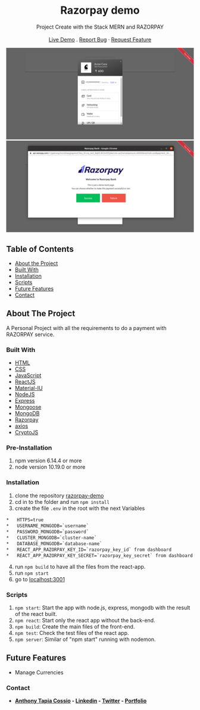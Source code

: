 <p align="center">
  <h1 align="center">Razorpay demo</h1>

  <p align="center">
    Project Create with the Stack MERN and RAZORPAY
    <br>
    <br>
    <a href="https://razorpay-demo-atc.herokuapp.com/" target="_blank">Live Demo</a>
    .
    <a href="https://github.com/AnthonyTC89/razorpay-demo/issues">Report Bug</a>
    ·
    <a href="https://github.com/AnthonyTC89/razorpay-demo/issues">Request Feature</a>
  </p>
</p>

![Screenshot](/screenshots/01.png)
![Screenshot](/screenshots/02.png)

<!-- TABLE OF CONTENTS -->
## Table of Contents

* [About the Project](#about-the-project)
* [Built With](#built-with)
* [Installation](#installation)
* [Scripts](#Scripts)
* [Future Features](#Future-Features)
* [Contact](#Contact)

## About The Project

A Personal Project with all the requirements to do a payment with RAZORPAY service.

### Built With

* [HTML](https://www.w3.org/html/)
* [CSS](https://www.w3.org/Style/CSS/)
* [JavaScript](https://www.javascript.com/)
* [ReactJS](https://reactjs.org/)
* [Material-IU](https://material-ui.com/)
* [NodeJS](https://nodejs.org/)
* [Express](https://expressjs.com/)
* [Mongoose](https://mongoosejs.com/)
* [MongoDB](https://www.mongodb.com/)
* [Razorpay](https://razorpay.com/docs/)
* [axios](https://github.com/axios/axios)
* [CryptoJS](https://cryptojs.gitbook.io/docs/)

### Pre-Installation

  1. npm version 6.14.4 or more
  2. node version 10.19.0 or more

### Installation

  1. clone the repository [razorpay-demo](https://github.com/AnthonyTC89/razorpay-demo)
  2. cd in to the folder and run `npm install`
  3. create the file `.env` in the root with the next Variables

    *   HTTPS=true
    *   USERNAME_MONGODB=`username`
    *   PASSWORD_MONGODB=`password`
    *   CLUSTER_MONGODB=`cluster-name`
    *   DATABASE_MONGODB=`database-name`
    *   REACT_APP_RAZORPAY_KEY_ID=`razorpay_key_id` from dashboard
    *   REACT_APP_RAZORPAY_KEY_SECRET=`razorpay_key_secret` from dashboard

  4. run `npm build` to have all the files from the react-app.
  5. run `npm start`
  6. go to [localhost:3001](http://localhost:3001)

### Scripts

  1. `npm start`: Start the app with node.js, express, mongodb with the result of the react built.
  2. `npm react`: Start only the react app without the back-end.
  3. `npm build`: Create the main files of the front-end.
  4. `npm test`: Check the test files of the react app.
  5. `npm server`: Similar of "npm start" running with nodemon.

## Future Features

  * Manage Currencies

### Contact

* **[Anthony Tapia Cossio](https://github.com/AnthonyTC89) - [Linkedin](linkedin.com/in/anthony-tapia-cossio) - [Twitter](https://twitter.com/ptonypTC) - [Portfolio](https://portfolio-anthony.herokuapp.com/)**
